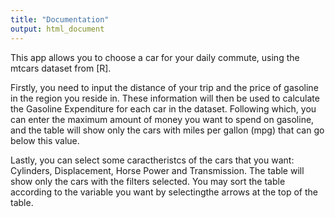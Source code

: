 ```yaml
---
title: "Documentation"
output: html_document
---
```


This app allows you to choose a car for your daily commute, using the mtcars dataset from [R]. 

Firstly, you need to input the distance of your trip and the price of gasoline in the region you reside in. These information will then be used to calculate the Gasoline Expenditure for each car in the dataset. Following which, you can enter the maximum amount of money you want to spend on gasoline, and the table will show only the cars with miles per gallon (mpg) that can go below this value.

Lastly, you can select some caractheristcs of the cars that you want: Cylinders, Displacement, Horse Power and Transmission. The table will show only the cars with the filters selected. You may sort the table according to the variable you want by selectingthe arrows at the top of the table.

